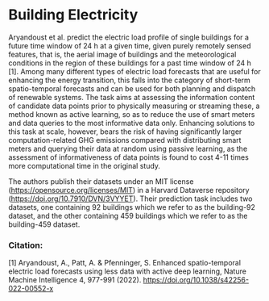 # Building Electricity

Aryandoust et al. predict the electric load profile of single buildings for a future time window of 24 h at a given time, given purely remotely sensed features, that is, the aerial image of buildings and the meteorological conditions in the region of these buildings for a past time window of 24 h [1]. Among many different types of electric load forecasts that are useful for enhancing the energy transition, this falls into the category of short-term spatio-temporal forecasts and can be used for both planning and dispatch of renewable systems. The task aims at assessing the information content of candidate data points prior to physically measuring or streaming these, a method known as active learning, so as to reduce the use of smart meters and data queries to the most informative data only. Enhancing solutions to this task at scale, however, bears the risk of having significantly larger computation-related GHG emissions compared with distributing smart meters and querying their data at random using passive learning, as the assessment of informativeness of data points is found to cost 4-11 times more computational time in the original study.

The authors publish their datasets under an MIT license (https://opensource.org/licenses/MIT) in a Harvard Dataverse repository (https://doi.org/10.7910/DVN/3VYYET). Their prediction task includes two datasets, one containing 92 buildings which we refer to as the building-92 dataset, and the other containing 459 buildings which we refer to as the building-459 dataset.

### Citation:
[1] Aryandoust, A., Patt, A. & Pfenninger, S. Enhanced spatio-temporal electric 
load forecasts using less data with active deep learning, Nature Machine 
Intelligence 4, 977-991 (2022). https://doi.org/10.1038/s42256-022-00552-x


